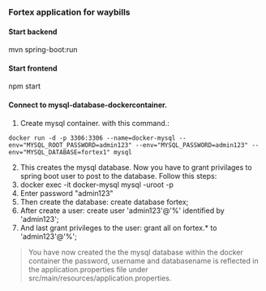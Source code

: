 ### Fortex application for waybills

#### Start backend
mvn spring-boot:run

#### Start frontend
npm start

#### Connect to mysql-database-dockercontainer.
1. Create mysql container. with this command.:
```shell
docker run -d -p 3306:3306 --name=docker-mysql --env="MYSQL_ROOT_PASSWORD=admin123" --env="MYSQL_PASSWORD=admin123" --env="MYSQL_DATABASE=fortex1" mysql
```
2. This creates the mysql database. Now you have to grant privilages to
spring boot user to post to the database. Follow this steps:
  1. docker exec -it docker-mysql mysql -uroot -p
  2. Enter password "admin123"
  3. Then create the database:  create database fortex;
  4. After create a user: create user 'admin123'@'%' identified by 'admin123';
  5. And last grant privileges to the user:
    grant all on fortex.* to 'admin123'@'%';

> You have now created the the mysql database within the docker container
the password, username and databasename is reflected in the
application.properties file under src/main/resources/application.properties.

